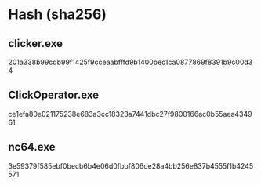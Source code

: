 # Hash (sha256)
## clicker.exe  
201a338b99cdb99f1425f9cceaabfffd9b1400bec1ca0877869f8391b9c00d34  

## ClickOperator.exe
ce1efa80e021175238e683a3cc18323a7441dbc27f9800166ac0b55aea434961  

## nc64.exe
3e59379f585ebf0becb6b4e06d0fbbf806de28a4bb256e837b4555f1b4245571  
